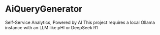 # AiQueryGenerator
Self-Service Analytics, Powered by AI
This project requires a local Ollama instance with an LLM like pHI or DeepSeek R1
